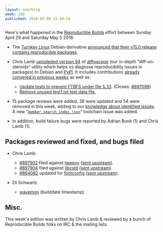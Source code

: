 ```yaml
---
layout: new/blog
week: 158
published: 2018-05-08 15:49:54
---
```


Here's what happened in the [Reproducible Builds](https://reproducible-builds.org) effort between Sunday April 29 and Saturday May 5 2018:

* The [Turnkey Linux](https://www.turnkeylinux.org) Debian-derivative [announced that their v15.0 release contains reproducible packages](https://www.turnkeylinux.org/blog/v15.0rc1-core-and-tkldev).

* Chris Lamb [uplodeded version 94](https://tracker.debian.org/news/954962/accepted-diffoscope-94-source-all-into-unstable/) of [diffoscope](https://diffoscope.org) (our in-depth "diff-on-steroids" utility which helps us diagnose reproducibility issues in packages) to Debian and [PyPI](https://pypi.org/). It includes contributions [already convered in previous weeks](https://salsa.debian.org/reproducible-builds/diffoscope/commits/94) as well as:

    * [Update tests to prevent FTBFS under file 5.33](https://salsa.debian.org/reproducible-builds/diffoscope/commit/f800b20). (Closes: [#897099](https://bugs.debian.org/897099))
    * [Remove unused test1.txt test data file.](https://salsa.debian.org/reproducible-builds/diffoscope/commit/82c75b0)

 * 15 package reviews were added, 38 were updated and 54 were removed in this week, adding to our [knowledge about identified issues](https://tests.reproducible-builds.org/debian/index_issues.html). A  new "[`member_search_index_json`](https://salsa.debian.org/reproducible-builds/reproducible-notes/commit/4772ee62)" toolchain issue was added.

* In addition, build failure bugs were reported by Adrian Bunk (1) and Chris Lamb (1).

Packages reviewed and fixed, and bugs filed
-------------------------------------------

* Chris Lamb:

    * [#897902](https://bugs.debian.org/897902) filed against [tweeny](https://tracker.debian.org/pkg/tweeny) ([sent upstream](https://github.com/mobius3/tweeny/pull/6)).
    * [#897904](https://bugs.debian.org/897904) filed against [libzstd](https://tracker.debian.org/pkg/libzstd) ([sent upstream](https://github.com/facebook/zstd/pull/1120)).
    * [#864082](https://bugs.debian.org/864082) updated for [fontconfig](https://tracker.debian.org/pkg/libzstd) ([sent upstream](https://lists.freedesktop.org/archives/fontconfig/2018-May/006271.html)).

* Eli Schwartz
    * [wavemon](https://github.com/uoaerg/wavemon/pull/48) (builddate timestamp)

Misc.
-----

This week's edition was written by Chris Lamb & reviewed by a bunch of Reproducible Builds folks on IRC & the mailing lists.
